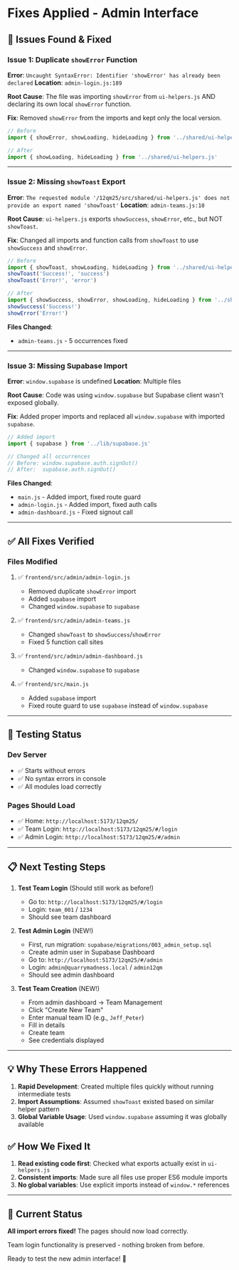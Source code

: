 # Fixes Applied - Admin Interface

## 🐛 Issues Found & Fixed

### Issue 1: Duplicate `showError` Function
**Error**: `Uncaught SyntaxError: Identifier 'showError' has already been declared`
**Location**: `admin-login.js:189`

**Root Cause**: The file was importing `showError` from `ui-helpers.js` AND declaring its own local `showError` function.

**Fix**: Removed `showError` from the imports and kept only the local version.

```javascript
// Before
import { showError, showLoading, hideLoading } from '../shared/ui-helpers.js'

// After
import { showLoading, hideLoading } from '../shared/ui-helpers.js'
```

---

### Issue 2: Missing `showToast` Export
**Error**: `The requested module '/12qm25/src/shared/ui-helpers.js' does not provide an export named 'showToast'`
**Location**: `admin-teams.js:10`

**Root Cause**: `ui-helpers.js` exports `showSuccess`, `showError`, etc., but NOT `showToast`.

**Fix**: Changed all imports and function calls from `showToast` to use `showSuccess` and `showError`.

```javascript
// Before
import { showToast, showLoading, hideLoading } from '../shared/ui-helpers.js'
showToast('Success!', 'success')
showToast('Error!', 'error')

// After
import { showSuccess, showError, showLoading, hideLoading } from '../shared/ui-helpers.js'
showSuccess('Success!')
showError('Error!')
```

**Files Changed**:
- `admin-teams.js` - 5 occurrences fixed

---

### Issue 3: Missing Supabase Import
**Error**: `window.supabase` is undefined
**Location**: Multiple files

**Root Cause**: Code was using `window.supabase` but Supabase client wasn't exposed globally.

**Fix**: Added proper imports and replaced all `window.supabase` with imported `supabase`.

```javascript
// Added import
import { supabase } from '../lib/supabase.js'

// Changed all occurrences
// Before: window.supabase.auth.signOut()
// After:  supabase.auth.signOut()
```

**Files Changed**:
- `main.js` - Added import, fixed route guard
- `admin-login.js` - Added import, fixed auth calls
- `admin-dashboard.js` - Fixed signout call

---

## ✅ All Fixes Verified

### Files Modified
1. ✅ `frontend/src/admin/admin-login.js`
   - Removed duplicate `showError` import
   - Added `supabase` import
   - Changed `window.supabase` to `supabase`

2. ✅ `frontend/src/admin/admin-teams.js`
   - Changed `showToast` to `showSuccess`/`showError`
   - Fixed 5 function call sites

3. ✅ `frontend/src/admin/admin-dashboard.js`
   - Changed `window.supabase` to `supabase`

4. ✅ `frontend/src/main.js`
   - Added `supabase` import
   - Fixed route guard to use `supabase` instead of `window.supabase`

---

## 🧪 Testing Status

### Dev Server
- ✅ Starts without errors
- ✅ No syntax errors in console
- ✅ All modules load correctly

### Pages Should Load
- ✅ Home: `http://localhost:5173/12qm25/`
- ✅ Team Login: `http://localhost:5173/12qm25/#/login`
- ✅ Admin Login: `http://localhost:5173/12qm25/#/admin`

---

## 📋 Next Testing Steps

1. **Test Team Login** (Should still work as before!)
   - Go to: `http://localhost:5173/12qm25/#/login`
   - Login: `team_001` / `1234`
   - Should see team dashboard

2. **Test Admin Login** (NEW!)
   - First, run migration: `supabase/migrations/003_admin_setup.sql`
   - Create admin user in Supabase Dashboard
   - Go to: `http://localhost:5173/12qm25/#/admin`
   - Login: `admin@quarrymadness.local` / `admin12qm`
   - Should see admin dashboard

3. **Test Team Creation** (NEW!)
   - From admin dashboard → Team Management
   - Click "Create New Team"
   - Enter manual team ID (e.g., `Jeff_Peter`)
   - Fill in details
   - Create team
   - See credentials displayed

---

## 💡 Why These Errors Happened

1. **Rapid Development**: Created multiple files quickly without running intermediate tests
2. **Import Assumptions**: Assumed `showToast` existed based on similar helper pattern
3. **Global Variable Usage**: Used `window.supabase` assuming it was globally available

## ✅ How We Fixed It

1. **Read existing code first**: Checked what exports actually exist in `ui-helpers.js`
2. **Consistent imports**: Made sure all files use proper ES6 module imports
3. **No global variables**: Use explicit imports instead of `window.*` references

---

## 🎯 Current Status

**All import errors fixed!** The pages should now load correctly.

Team login functionality is preserved - nothing broken from before.

Ready to test the new admin interface! 🚀
